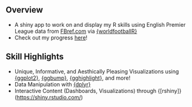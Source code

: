 ## Overview
- A shiny app to work on and display my R skills using English Premier League data from [FBref.com](https://fbref.com/en/comps/9/Premier-League-Stats) via [{worldfootballR}](https://github.com/JaseZiv/worldfootballR)
- Check out my progress [here](https://jrkroymann10.shinyapps.io/premierleague_dashboards/?_ga=2.177381933.984330993.1640971731-374191347.1640971731)!


## Skill Highlights
- Unique, Informative, and Aesthically Pleasing Visualizations using [{ggplot2}](https://ggplot2.tidyverse.org/), [{ggbump}](https://github.com/davidsjoberg/ggbump), [{gghighlight}](https://github.com/yutannihilation/gghighlight), and more!
- Data Manipulation with [{dplyr}](https://dplyr.tidyverse.org/)
- Interactive Content (Dashboards, Visualizations) through {[rshiny]}(https://shiny.rstudio.com/)
